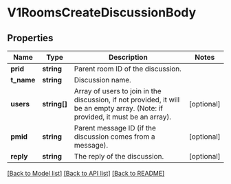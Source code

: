 # V1RoomsCreateDiscussionBody

## Properties
Name | Type | Description | Notes
------------ | ------------- | ------------- | -------------
**prid** | **string** | Parent room ID of the discussion. | 
**t_name** | **string** | Discussion name. | 
**users** | **string[]** | Array of users to join in the discussion, if not provided, it will be an empty array. (Note: if provided, it must be an array). | [optional] 
**pmid** | **string** | Parent message ID (if the discussion comes from a message). | [optional] 
**reply** | **string** | The reply of the discussion. | [optional] 

[[Back to Model list]](../../README.md#documentation-for-models) [[Back to API list]](../../README.md#documentation-for-api-endpoints) [[Back to README]](../../README.md)

